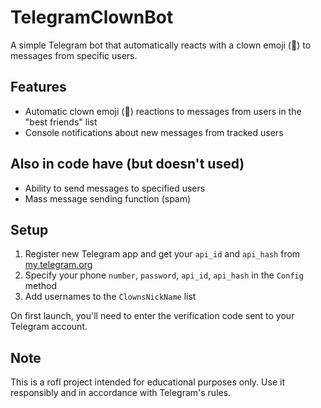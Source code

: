# TelegramClownBot

A simple Telegram bot that automatically reacts with a clown emoji (🤡) to messages from specific users.

## Features

- Automatic clown emoji (🤡) reactions to messages from users in the "best friends" list
- Console notifications about new messages from tracked users

## Also in code have (but doesn't used)
- Ability to send messages to specified users
- Mass message sending function (spam)

## Setup

1. Register new Telegram app and get your `api_id` and `api_hash` from [my.telegram.org](https://my.telegram.org/)
2. Specify your phone `number`, `password`, `api_id`, `api_hash` in the `Config` method
3. Add usernames to the `ClownsNickName` list

On first launch, you'll need to enter the verification code sent to your Telegram account.

## Note

This is a rofl project intended for educational purposes only. Use it responsibly and in accordance with Telegram's rules. 
